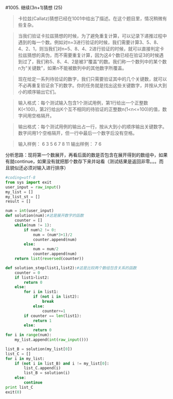 #1005. 继续(3n+1)猜想 (25)
>卡拉兹(Callatz)猜想已经在1001中给出了描述。在这个题目里，情况稍微有些复杂。

>当我们验证卡拉兹猜想的时候，为了避免重复计算，可以记录下递推过程中遇到的每一个数。例如对n=3进行验证的时候，我们需要计算3、5、8、4、2、1，则当我们对n=5、8、4、2进行验证的时候，就可以直接判定卡拉兹猜想的真伪，而不需要重复计算，因为这4个数已经在验证3的时候遇到过了，我们称5、8、4、2是被3“覆盖”的数。我们称一个数列中的某个数n为“关键数”，如果n不能被数列中的其他数字所覆盖。

>现在给定一系列待验证的数字，我们只需要验证其中的几个关键数，就可以不必再重复验证余下的数字。你的任务就是找出这些关键数字，并按从大到小的顺序输出它们。

>输入格式：每个测试输入包含1个测试用例，第1行给出一个正整数K(<100)，第2行给出K个互不相同的待验证的正整数n(1<n<=100)的值，数字间用空格隔开。

>输出格式：每个测试用例的输出占一行，按从大到小的顺序输出关键数字。数字间用1个空格隔开，但一行中最后一个数字后没有空格。

>输入样例：
6
3 5 6 7 8 11
输出样例：
7 6

分析思路：现将第一个数展开，再看后面的数是否包含在展开得到的数组中，如果有就continue，如果没有就把那个数存下来并站看（测试结果是返回非零。。。而且貌似还必须对输入进行排序）
```python
#coding=utf-8
from sys import exit
user_input = raw_input()
my_list = []
my_list_st = []
result = []

num = int(user_input)
def solution(num):#这是展开数字的函数
    counter = []
    while(num != 1):
        if num%2 != 0:
            num = (num*3+1)/2
            counter.append(num)
        else:
            num = num/2
            counter.append(num)
    return list(reversed(counter))

def solution_step(list1,list2):#这是比较两个数组包含关系的函数
    counter = 0
    if list1>list2:
        return 0
    else:
        for i in list1:
            if (not i in list2):
                break
            else:
                counter+=1
        if counter == len(list1):
            return 1
        else:
            return 0
for i in range(num):
    my_list.append(int(raw_input()))

list_B = solution(my_list[0])
list_C = []
for i in my_list:
    if (not i in list_B) and i != my_list[0]:
        list_C.append(i)
        list_B = solution(i)
    else:
        continue
print list_C
exit(0)
```
